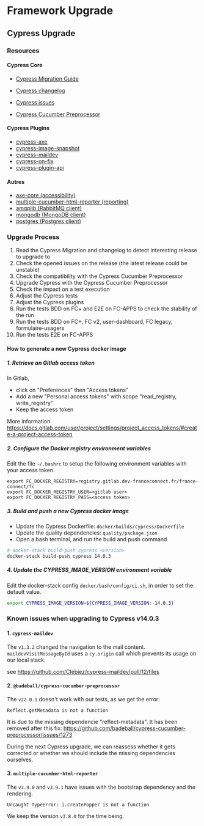 # Framework Upgrade

## Cypress Upgrade

### Resources

#### Cypress Core

- [Cypress Migration Guide](https://docs.cypress.io/guides/references/migration-guide)
- [Cypress changelog](https://docs.cypress.io/guides/references/changelog)
- [Cypress issues](https://github.com/cypress-io/cypress/issues)

- [Cypress Cucumber Preprocessor](https://github.com/badeball/cypress-cucumber-preprocessor/releases)

#### Cypress Plugins

- [cypress-axe](https://yarnpkg.com/package?q=cypress-axe&name=cypress-axe)
- [cypress-image-snapshot](https://yarnpkg.com/package?q=cypress-image-snapshot&name=@simonsmith/cypress-image-snapshot)
- [cypress-maildev](https://yarnpkg.com/package?q=cypress-maildev&name=cypress-maildev)
- [cypress-on-fix](https://yarnpkg.com/package?q=cypress-on-fix&name=cypress-on-fix)
- [cypress-plugin-api](https://yarnpkg.com/package?q=cypress-plugin-api&name=cypress-plugin-api)

#### Autres

- [axe-core (accessibility)](https://github.com/dequelabs/axe-core/releases)
- [multiple-cucumber-html-reporter (reporting)](https://yarnpkg.com/package?q=multiple-cucumber-html-reporter&name=multiple-cucumber-html-reporter)
- [amqplib (RabbitMQ client)](https://yarnpkg.com/package?q=amqplib&name=amqplib)
- [mongodb (MongoDB client)](https://yarnpkg.com/package?q=%20%20%20%20mongodb&name=mongodb)
- [postgres (Postgres client)](https://yarnpkg.com/package?q=postgres&name=postgres)

### Upgrade Process

1. Read the Cypress Migration and changelog to detect interesting release to upgrade to
2. Check the opened issues on the release (the latest release could be unstable)
3. Check the compatibility with the Cypress Cucumber Preprocessor
4. Upgrade Cypress with the Cypress Cucumber Preprocessor
5. Check the impact on a test execution
6. Adjust the Cypress tests
7. Adjust the Cypress plugins
8. Run the tests BDD on FC+ and E2E on FC-APPS to check the stability of the run
9. Run the tests BDD on FC+, FC v2, user-dashboard, FC legacy, formulaire-usagers
10. Run the tests E2E on FC-APPS

#### How to generate a new Cypress docker image

##### 1. Retrieve an Gitlab access token

In Gitlab, 
- click on "Preferences" then "Access tokens"
- Add a new "Personal access tokens" with scope "read_registry, write_registry"
- Keep the access token

More information <https://docs.gitlab.com/user/project/settings/project_access_tokens/#create-a-project-access-token>

##### 2. Configure the Docker registry environment variables

Edit the file `~/.bashrc` to setup the following environment variables with your access token.

```
export FC_DOCKER_REGISTRY=registry.gitlab.dev-franceconnect.fr/france-connect/fc
export FC_DOCKER_REGISTRY_USER=<gitlab user>
export FC_DOCKER_REGISTRY_PASS=<access token>
```

##### 3. Build and push a new Cypress docker image

- Update the Cypress Dockerfile: `docker/builds/cypress/Dockerfile`
- Update the quality dependencies: `quality/package.json`
- Open a bash terminal, and run the build and push command

```bash
# docker-stack build-push cypress <version>
docker-stack build-push cypress 14.0.3
```

##### 4. Update the CYPRESS_IMAGE_VERSION environment variable

Edit the docker-stack config `docker/bash/config/ci.sh`, in order to set the default value.

```bash
export CYPRESS_IMAGE_VERSION=${CYPRESS_IMAGE_VERSION:-14.0.3}
```

### Known issues when upgrading to Cypress v14.0.3

#### 1. `cypress-maildev`

The `v1.3.2` changed the navigation to the mail content. `maildevVisitMessageById` uses a `cy.origin` call which prevents its usage on our local stack.

see https://github.com/Clebiez/cypress-maildev/pull/12/files

#### 2. `@badeball/cypress-cucumber-preprocessor`

The `v22.0.1` doesn't work with our tests, as we get the error:

`Reflect.getMetadata is not a function`

It is due to the missing dependencie "reflect-metadata". It has been removed after this fix:
https://github.com/badeball/cypress-cucumber-preprocessor/issues/1273

During the next Cypress upgrade, we can reassess whether it gets corrected or whether we should include the missing dependencies ourselves.

#### 3. `multiple-cucumber-html-reporter`

The `v3.9.0` and `v3.9.1` have issues with the bootstrap dependency and the rendering.

`Uncaught TypeError: i.createPopper is not a function`

We keep the version `v3.8.0` for the time being.

